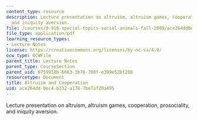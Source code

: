 ```yaml
---
content_type: resource
description: Lecture presentation on altruism, altruism games, cooperation, prosociality,
  and iniquity aversion.
file: /courses/9-916-special-topics-social-animals-fall-2009/ace264dd0ec4b332a1787be7af20a495_MIT9_916F09_lec02.pdf
file_type: application/pdf
learning_resource_types:
- Lecture Notes
license: https://creativecommons.org/licenses/by-nc-sa/4.0/
ocw_type: OCWFile
parent_title: Lecture Notes
parent_type: CourseSection
parent_uid: 6759918b-6663-3b76-700f-e399e52bf208
resourcetype: Document
title: Altruism and Cooperation
uid: ace264dd-0ec4-b332-a178-7be7af20a495
---
```

Lecture presentation on altruism, altruism games, cooperation, prosociality, and iniquity aversion.